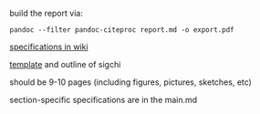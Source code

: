 build the report via: 

```
pandoc --filter pandoc-citeproc report.md -o export.pdf
```

[specifications in wiki](Upload_Draft_Conference_Paper_Jan_24)

[template](https://sigchi.org/templates/) and outline of sigchi

should be 9-10 pages (including figures, pictures, sketches, etc)

section-specific specifications are in the main.md

